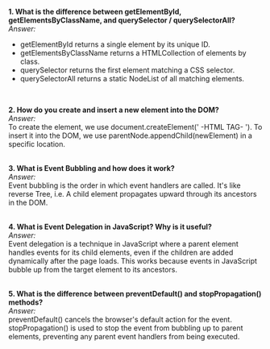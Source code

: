 **1. What is the difference between getElementById, getElementsByClassName, and querySelector / querySelectorAll?**
</br>
*Answer:*
- getElementById returns a single element by its unique ID.
- getElementsByClassName returns a HTMLCollection of elements by class. 
- querySelector returns the first element matching a CSS selector. 
- querySelectorAll returns a static NodeList of all matching elements. 
</br>

**2. How do you create and insert a new element into the DOM?**
</br>
*Answer:*
</br>
To create the element, we use document.createElement(' -HTML TAG- '). 
To insert it into the DOM, we use parentNode.appendChild(newElement) in a specific location.
</br>
</br>

**3. What is Event Bubbling and how does it work?**
</br>
*Answer:*
</br>
Event bubbling is the order in which event handlers are called.
It's like reverse Tree, i.e. A child element propagates upward through its ancestors in the DOM.
</br>
</br>

**4. What is Event Delegation in JavaScript? Why is it useful?**
</br>
*Answer:*
</br>
Event delegation is a technique in JavaScript where a parent element handles events for its child elements, even if the children are added dynamically after the page loads. 
This works because events in JavaScript bubble up from the target element to its ancestors.
</br>
</br>

**5. What is the difference between preventDefault() and stopPropagation() methods?**
</br>
*Answer:*
</br>
preventDefault() cancels the browser's default action for the event. 
stopPropagation() is used to stop the event from bubbling up to parent elements, preventing any parent event handlers from being executed.
</br>
